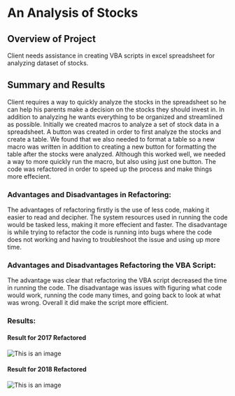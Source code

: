 # An Analysis of Stocks

## Overview of Project

Client needs assistance in creating VBA scripts in excel spreadsheet for analyzing dataset of stocks.

## Summary and Results

Client requires a way to quickly analyze the stocks in the spreadsheet so he can help his parents make a decision on the stocks they should invest in.  In addition to analyzing he wants everything to be organized and streamlined as possible.  Initially we created macros to analyze a set of stock data in a spreadsheet.  A button was created in order to first analyze the stocks and create a table.  We found that we also needed to format a table so a new macro was written in addition to creating a new button for formatting the table after the stocks were analyzed.  Although this worked well, we needed a way to more quickly run the macro, but also using just one button.  The code was refactored in order to speed up the process and make things more effecient.

### Advantages and Disadvantages in Refactoring:

The advantages of refactoring firstly is the use of less code, making it easier to read and decipher.  The system resources used in running the code would be tasked less, making it more effecient and faster.  The disadvantage is while trying to refactor the code is running into bugs where the code does not working and having to troubleshoot the issue and using up more time.

### Advantages and Disadvantages Refactoring the VBA Script:

The advantage was clear that refactoring the VBA script decreased the time in running the code.  The disadvantage was issues with figuring what code would work, running the code many times, and going back to look at what was wrong.  Overall it did make the script more efficient.

### Results:

#### Result for 2017 Refactored

![This is an image]()

#### Result for 2018 Refactored

![This is an image]()

